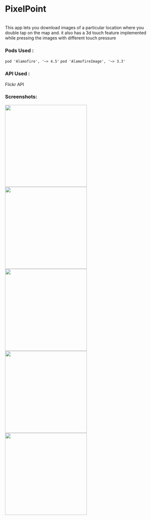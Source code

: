 # PixelPoint 
<br>
This app lets you download images of a particular location where you double tap on the map and. it also has a 3d touch feature implemented while pressing the images with different touch pressure<br>

### Pods Used :
```pod 'Alamofire', '~> 4.5'```
```pod 'AlamofireImage', '~> 3.3'```
<br>
### API Used : 
Flickr API
<br>
### Screenshots: 



<img src="Screenshots/1.PNG" width="270"/> <img src="Screenshots/5.PNG" width="270"/> <img src="Screenshots/2.PNG" width="270"/>
<img src="Screenshots/3.jpg" width="270"/> <img src="Screenshots/4.PNG" width="270"/>
